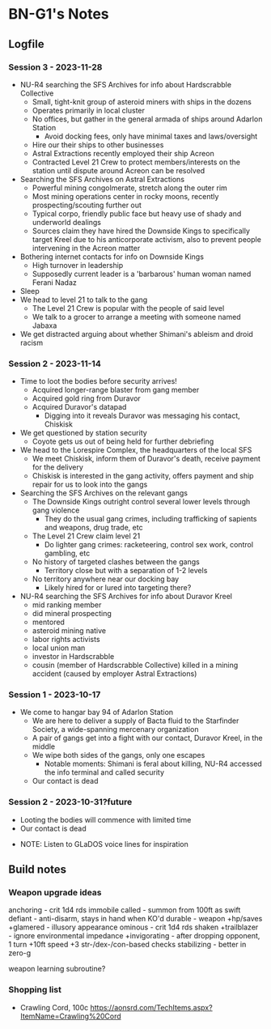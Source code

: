 # BN-G1's Notes
## Logfile
### Session 3 - 2023-11-28
- NU-R4 searching the SFS Archives for info about Hardscrabble Collective
    - Small, tight-knit group of asteroid miners with ships in the dozens
    - Operates primarily in local cluster
    - No offices, but gather in the general armada of ships around Adarlon Station
        - Avoid docking fees, only have minimal taxes and laws/oversight
    - Hire our their ships to other businesses
    - Astral Extractions recently employed their ship Acreon
    - Contracted Level 21 Crew to protect members/interests on the station until dispute around Acreon can be resolved
- Searching the SFS Archives on Astral Extractions
    - Powerful mining congolmerate, stretch along the outer rim
    - Most mining operations center in rocky moons, recently prospecting/scouting further out
    - Typical corpo, friendly public face but heavy use of shady and underworld dealings
    - Sources claim they have hired the Downside Kings to specifically target Kreel due to his anticorporate activism, also to prevent people intervening in the Acreon matter
- Bothering internet contacts for info on Downside Kings
    - High turnover in leadership
    - Supposedly current leader is a 'barbarous' human woman named Ferani Nadaz
- Sleep
- We head to level 21 to talk to the gang
    - The Level 21 Crew is popular with the people of said level
    - We talk to a grocer to arrange a meeting with someone named Jabaxa
- We get distracted arguing about whether Shimani's ableism and droid racism

### Session 2 - 2023-11-14
- Time to loot the bodies before security arrives!
    - Acquired longer-range blaster from gang member
    - Acquired gold ring from Duravor
    - Acquired Duravor's datapad
        - Digging into it reveals Duravor was messaging his contact, Chiskisk
- We get questioned by station security
    - Coyote gets us out of being held for further debriefing
- We head to the Lorespire Complex, the headquarters of the local SFS
    - We meet Chiskisk, inform them of Duravor's death, receive payment for the delivery
    - Chiskisk is interested in the gang activity, offers payment and ship repair for us to look into the gangs
- Searching the SFS Archives on the relevant gangs
    - The Downside Kings outright control several lower levels through gang violence
        - They do the usual gang crimes, including trafficking of sapients and weapons, drug trade, etc
    - The Level 21 Crew claim level 21
        - Do lighter gang crimes: racketeering, control sex work, control gambling, etc
    - No history of targeted clashes between the gangs
        - Territory close but with a separation of 1-2 levels
    - No territory anywhere near our docking bay
        - Likely hired for or lured into targeting there?
- NU-R4 searching the SFS Archives for info about Duravor Kreel
    - mid ranking member
    - did mineral prospecting
    - mentored
    - asteroid mining native
    - labor rights activists
    - local union man
    - investor in Hardscrabble
    - cousin (member of Hardscrabble Collective) killed in a mining accident (caused by employer Astral Extractions)

### Session 1 - 2023-10-17
- We come to hangar bay 94 of Adarlon Station
    - We are here to deliver a supply of Bacta fluid to the Starfinder Society, a wide-spanning mercenary organization
    - A pair of gangs get into a fight with our contact, Duravor Kreel, in the middle
    - We wipe both sides of the gangs, only one escapes
        - Notable moments: Shimani is feral about killing, NU-R4 accessed the info terminal and called security
    - Our contact is dead

### Session 2 - 2023-10-31?future
- Looting the bodies will commence with limited time
- Our contact is dead
* NOTE: Listen to GLaDOS voice lines for inspiration

## Build notes
### Weapon upgrade ideas
anchoring - crit 1d4 rds immobile
called - summon from 100ft as swift
defiant - anti-disarm, stays in hand when KO'd
durable - weapon +hp/saves
+glamered - illusory appearance
ominous - crit 1d4 rds shaken
+trailblazer - ignore environmental impedance
+invigorating - after dropping opponent, 1 turn +10ft speed +3 str-/dex-/con-based checks
stabilizing - better in zero-g

weapon learning subroutine?

### Shopping list
- Crawling Cord, 100c https://aonsrd.com/TechItems.aspx?ItemName=Crawling%20Cord